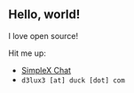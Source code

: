 ## Hello, world!

I love open source!

Hit me up:

- [SimpleX Chat](https://smp8.simplex.im/a#BJrififZ6FTQddvDlOf_Zn5FZ0BmTKbVhnJB49NDa4c)
- `d3lux3 [at] duck [dot] com`
